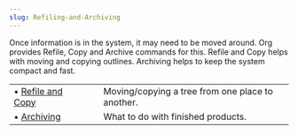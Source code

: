 ```yaml
---
slug: Refiling-and-Archiving
---
```


Once information is in the system, it may need to be moved around. Org provides Refile, Copy and Archive commands for this. Refile and Copy helps with moving and copying outlines. Archiving helps to keep the system compact and fast.

|                                      |    |                                                  |
| :----------------------------------- | -- | :----------------------------------------------- |
| • [Refile and Copy](Refile-and-Copy) |    | Moving/copying a tree from one place to another. |
| • [Archiving](Archiving)             |    | What to do with finished products.               |
